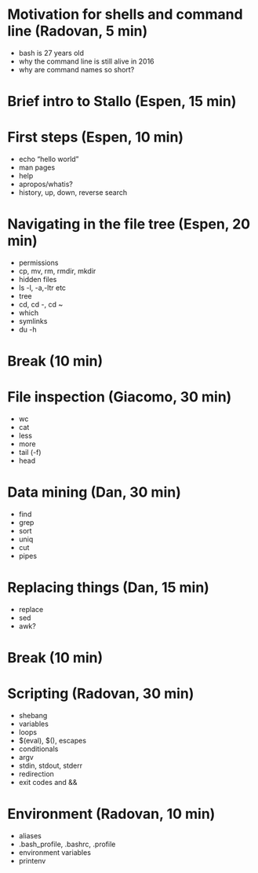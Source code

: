 # Motivation for shells and command line (Radovan, 5 min)

- bash is 27 years old 
- why the command line is still alive in 2016
- why are command names so short?

# Brief intro to Stallo (Espen, 15 min)

# First steps (Espen, 10 min)

- echo “hello world”
- man pages
- help
- apropos/whatis?
- history, up, down, reverse search

# Navigating in the file tree (Espen, 20 min)

- permissions
- cp, mv, rm, rmdir, mkdir
- hidden files
- ls -l, -a,-ltr etc
- tree
- cd, cd -, cd ~
- which
- symlinks
- du -h

# Break (10 min)

# File inspection (Giacomo, 30 min)

- wc
- cat
- less
- more
- tail (-f)
- head

# Data mining (Dan, 30 min)

- find
- grep
- sort
- uniq
- cut
- pipes

# Replacing things (Dan, 15 min)

- replace
- sed
- awk?

# Break (10 min)

# Scripting (Radovan, 30 min)

- shebang
- variables
- loops
- $(eval), $(), escapes
- conditionals
- argv
- stdin, stdout, stderr
- redirection
- exit codes and &&

# Environment (Radovan, 10 min)

- aliases
- .bash_profile, .bashrc, .profile
- environment variables
- printenv
